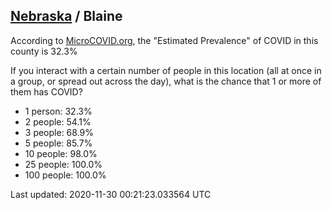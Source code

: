 
## [Nebraska](/united-states/nebraska) / Blaine

According to [MicroCOVID.org](http://microcovid.org),
the "Estimated Prevalence" of COVID in this county is 32.3%

If you interact with a certain number of people in this location
(all at once in a group, or spread out across the day), what is the chance that
1 or more of them has COVID?

- 1 person: 32.3%
- 2 people: 54.1%
- 3 people: 68.9%
- 5 people: 85.7%
- 10 people: 98.0%
- 25 people: 100.0%
- 100 people: 100.0%

Last updated: 2020-11-30 00:21:23.033564 UTC
